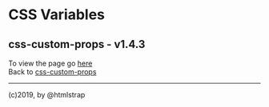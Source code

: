 # CSS Variables
## css-custom-props - v1.4.3  
To view the page go [here](https://ui-coder.github.io/css-custom-props/css/root/custom-props.css)  
Back to [css-custom-props](https://github.com/ui-coder/css-custom-props)  

___  
 (c)2019, by @htmlstrap